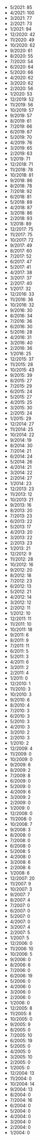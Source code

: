 *  5/2021: 85
*  4/2021: 100
*  3/2021: 77
*  2/2021: 73
*  1/2021: 94
*  12/2020: 42
*  11/2020: 49
*  10/2020: 62
*  9/2020: 61
*  8/2020: 55
*  7/2020: 54
*  6/2020: 64
*  5/2020: 66
*  4/2020: 62
*  3/2020: 62
*  2/2020: 56
*  1/2020: 53
*  12/2019: 52
*  11/2019: 56
*  10/2019: 57
*  9/2019: 57
*  8/2019: 61
*  7/2019: 66
*  6/2019: 67
*  5/2019: 70
*  4/2019: 76
*  3/2019: 65
*  2/2019: 63
*  1/2019: 71
*  12/2018: 71
*  11/2018: 78
*  10/2018: 81
*  9/2018: 86
*  8/2018: 78
*  7/2018: 92
*  6/2018: 81
*  5/2018: 89
*  4/2018: 87
*  3/2018: 86
*  2/2018: 93
*  1/2018: 89
*  12/2017: 75
*  11/2017: 75
*  10/2017: 72
*  9/2017: 49
*  8/2017: 60
*  7/2017: 52
*  6/2017: 47
*  5/2017: 41
*  4/2017: 38
*  3/2017: 37
*  2/2017: 40
*  1/2017: 32
*  12/2016: 33
*  11/2016: 36
*  10/2016: 32
*  9/2016: 30
*  8/2016: 34
*  7/2016: 36
*  6/2016: 30
*  5/2016: 28
*  4/2016: 31
*  3/2016: 40
*  2/2016: 36
*  1/2016: 25
*  12/2015: 37
*  11/2015: 28
*  10/2015: 43
*  9/2015: 39
*  8/2015: 27
*  7/2015: 29
*  6/2015: 24
*  5/2015: 27
*  4/2015: 25
*  3/2015: 30
*  2/2015: 24
*  1/2015: 29
*  12/2014: 27
*  11/2014: 25
*  10/2014: 22
*  9/2014: 19
*  8/2014: 30
*  7/2014: 21
*  6/2014: 24
*  5/2014: 26
*  4/2014: 21
*  3/2014: 22
*  2/2014: 27
*  1/2014: 23
*  12/2013: 23
*  11/2013: 12
*  10/2013: 21
*  9/2013: 16
*  8/2013: 20
*  7/2013: 23
*  6/2013: 22
*  5/2013: 17
*  4/2013: 20
*  3/2013: 22
*  2/2013: 23
*  1/2013: 21
*  12/2012: 9
*  11/2012: 28
*  10/2012: 16
*  9/2012: 20
*  8/2012: 18
*  7/2012: 23
*  6/2012: 13
*  5/2012: 21
*  4/2012: 14
*  3/2012: 12
*  2/2012: 11
*  1/2012: 10
*  12/2011: 11
*  11/2011: 10
*  10/2011: 18
*  9/2011: 6
*  8/2011: 9
*  7/2011: 11
*  6/2011: 5
*  5/2011: 3
*  4/2011: 6
*  3/2011: 2
*  2/2011: 4
*  1/2011: 0
*  12/2010: 1
*  11/2010: 3
*  10/2010: 3
*  9/2010: 6
*  8/2010: 4
*  7/2010: 3
*  6/2010: 3
*  5/2010: 3
*  4/2010: 3
*  3/2010: 2
*  2/2010: 3
*  1/2010: 2
*  12/2009: 4
*  11/2009: 0
*  10/2009: 0
*  9/2009: 6
*  8/2009: 2
*  7/2009: 8
*  6/2009: 0
*  5/2009: 0
*  4/2009: 6
*  3/2009: 2
*  2/2009: 0
*  1/2009: 0
*  12/2008: 0
*  11/2008: 0
*  10/2008: 7
*  9/2008: 3
*  8/2008: 0
*  7/2008: 0
*  6/2008: 0
*  5/2008: 5
*  4/2008: 0
*  3/2008: 6
*  2/2008: 6
*  1/2008: 6
*  12/2007: 20
*  11/2007: 9
*  10/2007: 3
*  9/2007: 7
*  8/2007: 4
*  7/2007: 0
*  6/2007: 0
*  5/2007: 0
*  4/2007: 0
*  3/2007: 4
*  2/2007: 5
*  1/2007: 5
*  12/2006: 0
*  11/2006: 10
*  10/2006: 5
*  9/2006: 0
*  8/2006: 6
*  7/2006: 0
*  6/2006: 19
*  5/2006: 0
*  4/2006: 0
*  3/2006: 0
*  2/2006: 0
*  1/2006: 0
*  12/2005: 8
*  11/2005: 8
*  10/2005: 0
*  9/2005: 9
*  8/2005: 0
*  7/2005: 10
*  6/2005: 19
*  5/2005: 0
*  4/2005: 0
*  3/2005: 10
*  2/2005: 0
*  1/2005: 0
*  12/2004: 13
*  11/2004: 0
*  10/2004: 14
*  9/2004: 13
*  8/2004: 0
*  7/2004: 16
*  6/2004: 0
*  5/2004: 0
*  4/2004: 0
*  3/2004: 0
*  2/2004: 0
*  1/2004: 0